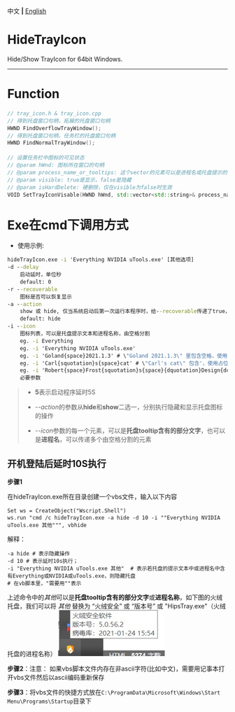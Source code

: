 中文 **|** [English](https://github.com/LCiZY/HideTrayIcon/blob/main/README_EN.md)

# HideTrayIcon

Hide/Show TrayIcon for 64bit Windows.

---

# Function

```c++
// tray_icon.h & tray_icon.cpp
// 得到托盘窗口句柄，拓展的托盘窗口句柄
HWND FindOverflowTrayWindow();
// 得到托盘窗口句柄，任务栏的托盘窗口句柄
HWND FindNormalTrayWindow();

// 设置任务栏中图标的可见状态
// @param hWnd: 图标所在窗口的句柄
// @param process_name_or_tooltips: 这个vector的元素可以是进程名或托盘提示的子字符串 
// @param visible: true是显示，false是隐藏
// @param isHardDelete: 硬删除，仅在visible为false时生效
VOID SetTrayIconVisable(HWND hWnd, std::vector<std::string>& process_name_or_tooltips, bool visible, bool isHardDelete = true);
```

# Exe在cmd下调用方式

- 使用示例:
``` cmd
hideTrayIcon.exe -i 'Everything NVIDIA uTools.exe' [其他选项]
-d --delay
	启动延时，单位秒
	default: 0
-r --recoverable
	图标是否可以恢复显示
-a --action
	show 或 hide, 仅当系统启动后第一次运行本程序时，给--recoverable传递了true，show这个选项才生效
	default: hide
-i --icon
	图标列表，可以是托盘提示文本和进程名称，由空格分割
	eg. -i Everything
	eg. -i 'Everything NVIDIA uTools.exe'
	eg. -i 'Goland{space}2021.1.3' # \"Goland 2021.1.3\" 里包含空格，使用{space}占位符
	eg. -i 'Carl{squotation}s{space}cat' # \"Carl's cat\" 包含'，使用占位符{squotation}
	eg. -i 'Robert{space}Frost{squotation}s{space}{dquotation}Design{dquotation}.' # \"Robert Frost's \"Design\".\"包含"，使用占位符{dquotation}
	必要参数
```
> - **5**表示启动程序延时5S
>
> - *--action*的参数从**hide**和**show**二选一，分别执行隐藏和显示托盘图标的操作
>
> - *--icon*参数的每一个元素，可以是**托盘tooltip含有的部分文字**，也可以是**进程名**，可以传递多个由空格分割的元素

## 开机登陆后延时10S执行

**步骤1**

在hideTrayIcon.exe所在目录创建一个vbs文件，输入以下内容

```vbscript
Set ws = CreateObject("Wscript.Shell")
ws.run "cmd /c hideTrayIcon.exe -a hide -d 10 -i ""Everything NVIDIA uTools.exe 其他""", vbhide
```
解释：

```shell
-a hide # 表示隐藏操作
-d 10 # 表示延时10s执行；
-i "Everything NVIDIA uTools.exe 其他"  # 表示若托盘的提示文本中或进程名中含有Everything或NVIDIA或uTools.exe，则隐藏托盘
# 在vb脚本里，"需要用""表示
```

上述命令中的*其他*可以是**托盘tooltip含有的部分文字**或**进程名称**，如下图的火绒托盘，我们可以将 *其他* 替换为 “火绒安全” 或 “版本号” 或 "HipsTray.exe"（火绒托盘的进程名称）
![火绒的tooltip](./SnapShots/eg_cn.jpg)

**步骤2**：注意： 如果vbs脚本文件内存在非ascii字符(比如中文)，需要用记事本打开vbs文件然后以ascii编码重新保存

**步骤3**：将vbs文件的快捷方式放在`C:\ProgramData\Microsoft\Windows\Start Menu\Programs\Startup`目录下


